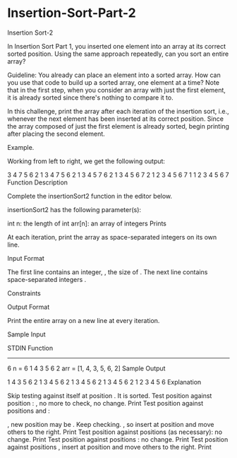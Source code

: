 # Insertion-Sort-Part-2
Insertion Sort-2

In Insertion Sort Part 1, you inserted one element into an array at its correct sorted position. Using the same approach repeatedly, can you sort an entire array?

Guideline: You already can place an element into a sorted array. How can you use that code to build up a sorted array, one element at a time? Note that in the first step, when you consider an array with just the first element, it is already sorted since there's nothing to compare it to.

In this challenge, print the array after each iteration of the insertion sort, i.e., whenever the next element has been inserted at its correct position. Since the array composed of just the first element is already sorted, begin printing after placing the second element.

Example.



Working from left to right, we get the following output:

3 4 7 5 6 2 1
3 4 7 5 6 2 1
3 4 5 7 6 2 1
3 4 5 6 7 2 1
2 3 4 5 6 7 1
1 2 3 4 5 6 7
Function Description

Complete the insertionSort2 function in the editor below.

insertionSort2 has the following parameter(s):

int n: the length of 
int arr[n]: an array of integers
Prints

At each iteration, print the array as space-separated integers on its own line.

Input Format

The first line contains an integer, , the size of .
The next line contains  space-separated integers .

Constraints



Output Format

Print the entire array on a new line at every iteration.

Sample Input

STDIN           Function
-----           --------
6               n = 6
1 4 3 5 6 2     arr = [1, 4, 3, 5, 6, 2]
Sample Output

1 4 3 5 6 2 
1 3 4 5 6 2 
1 3 4 5 6 2 
1 3 4 5 6 2 
1 2 3 4 5 6 
Explanation

Skip testing  against itself at position . It is sorted.
Test position  against position : , no more to check, no change.
Print 
Test position  against positions  and :

, new position may be . Keep checking.
, so insert  at position  and move others to the right.
Print 
Test position  against positions  (as necessary): no change.
Print 
Test position  against positions : no change.
Print 
Test position  against positions , insert  at position  and move others to the right.
Print 

